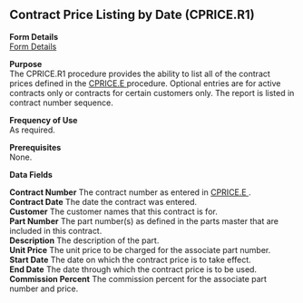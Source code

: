##  Contract Price Listing by Date (CPRICE.R1)

<PageHeader />

**Form Details**  
[ Form Details ](CPRICE-R1-1/README.md)   

**Purpose**  
The CPRICE.R1 procedure provides the ability to list all of the contract prices defined in the [ CPRICE.E ](../../MRK-ENTRY/CPRICE-E/README.md) procedure. Optional entries are for active contracts only or contracts for certain customers only. The report is listed in contract number sequence. 

**Frequency of Use**  
As required.

**Prerequisites**  
None.

**Data Fields**

**Contract Number** The contract number as entered in [ CPRICE.E ](../../MRK-ENTRY/CPRICE-E/README.md) .   
**Contract Date** The date the contract was entered.  
**Customer** The customer names that this contract is for.  
**Part Number** The part number(s) as defined in the parts master that are
included in this contract.  
**Description** The description of the part.  
**Unit Price** The unit price to be charged for the associate part number.  
**Start Date** The date on which the contract price is to take effect.  
**End Date** The date through which the contract price is to be used.  
**Commission Percent** The commission percent for the associate part number
and price.  
  
<badge text= "Version 8.10.57" vertical="middle" />

<PageFooter />